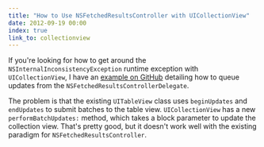 ```yaml
---
title: "How to Use NSFetchedResultsController with UICollectionView"
date: 2012-09-19 00:00
index: true
link_to: collectionview
---
```


If you're looking for how to get around the `NSInternalInconsistencyException` runtime exception with `UICollectionView`, I have an [example on GitHub](https://github.com/AshFurrow/UICollectionView-NSFetchedResultsController) detailing how to queue updates from the `NSFetchedResultsControllerDelegate`.

The problem is that the existing `UITableView` class uses `beginUpdates` and `endUpdates` to submit batches to the table view. `UICollectionView` has a new `performBatchUpdates:` method, which takes a block parameter to update the collection view. That's pretty good, but it doesn't work well with the existing paradigm for `NSFetchedResultsController`.

<!-- more -->

